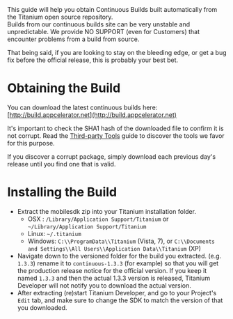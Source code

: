 <summary>
    This guide will help you obtain Continuous Builds built automatically from the Titanium open source repository.
</summary>

<warning>
    Builds from our continuous builds site can be very unstable and unpredictable. We provide NO SUPPORT (even for Customers) that encounter problems from a build from source.
</warning>

That being said, if you are looking to stay on the bleeding edge, or get a bug fix before the official release, this is probably your best bet.

# Obtaining the Build

You can download the latest continuous builds here:
[http://build.appcelerator.net](http://build.appcelerator.net)

It's important to check the SHA1 hash of the downloaded file to confirm it is not corrupt. Read the [Third-party Tools](tool_thirdparty.html#filesystem) guide to discover the tools we favor for this purpose.

If you discover a corrupt package, simply download each previous day's release until you find one that is valid.

# Installing the Build

* Extract the mobilesdk zip into your Titanium installation folder.
    - OSX : `/Library/Application Support/Titanium` or `~/Library/Application Support/Titanium`
    - Linux: `~/.titanium`
    - Windows: `C:\\ProgramData\\Titanium` (Vista, 7), or `C:\\Documents and Settings\\All Users\\Application Data\\Titanium` (XP)
* Navigate down to the versioned folder for the build you extracted. (e.g. `1.3.3`) rename it to `continuous-1.3.3` (for example) so that you will get the production release notice for the official version.  If you keep it named `1.3.3` and then the actual 1.3.3 version is released, Titanium Developer will not notify you to download the actual version.
* After extracting (re)start Titanium Developer, and go to your Project's `Edit` tab, and make sure to change the SDK to match the version of that you downloaded.

